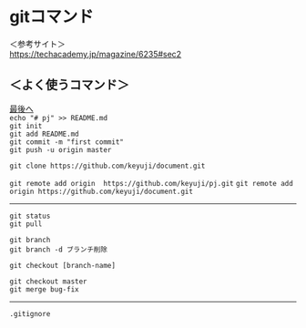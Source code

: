 # gitコマンド  
＜参考サイト＞  
https://techacademy.jp/magazine/6235#sec2

## ＜よく使うコマンド＞  
[最後へ](#fin)  
```echo "# pj" >> README.md```  
```git init```  
```git add README.md```  
```git commit -m "first commit"```  
```git push -u origin master```  

```git clone https://github.com/keyuji/document.git```  

```git remote add origin  https://github.com/keyuji/pj.git```
```git remote add origin https://github.com/keyuji/document.git```


---
```git status```  
```git pull```  


```git branch```  
```git branch -d ブランチ削除```  

```git checkout [branch-name]```  

```git checkout master```  
```git merge bug-fix```  

---

```.gitignore```  
<a name="fin"></a>
